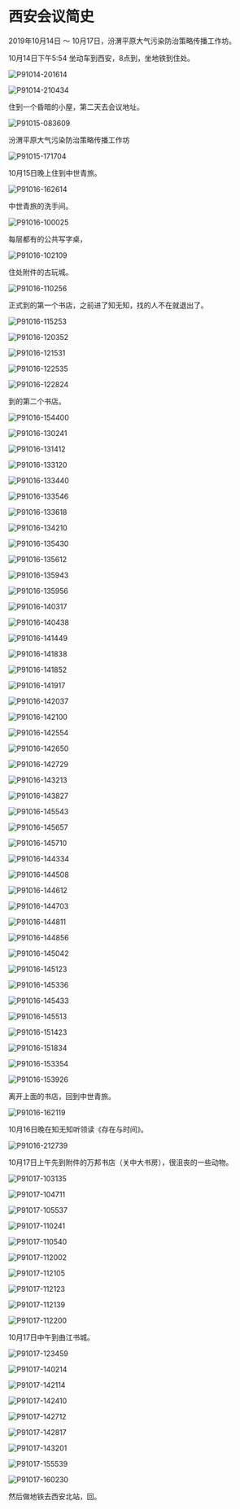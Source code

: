 # 西安会议简史

2019年10月14日 ～ 10月17日，汾渭平原大气污染防治策略传播工作坊。

10月14日下午5:54 坐动车到西安，8点到，坐地铁到住处。

![P91014-201614](img/P91014-201614.jpg)

![P91014-210434](img/P91014-210434.jpg)

住到一个昏暗的小屋，第二天去会议地址。

![P91015-083609](img/P91015-083609.jpg)

汾渭平原大气污染防治策略传播工作坊

![P91015-171704](/home/ooof/文档/汾渭平原大气污染防治议题传播工作坊/img/P91015-171704.jpg)

10月15日晚上住到中世青旅。

![P91016-162614](img/P91016-162614.jpg)

中世青旅的洗手间。

![P91016-100025](img/P91016-100025.jpg)

每层都有的公共写字桌，

![P91016-102109](img/P91016-102109.jpg)

住处附件的古玩城。

![P91016-110256](img/P91016-110256.jpg)

正式到的第一个书店，之前进了知无知，找的人不在就退出了。

![P91016-115253](img/P91016-115253.jpg)

![P91016-120352](img/P91016-120352.jpg)

![P91016-121531](img/P91016-121531.jpg)

![P91016-122535](img/P91016-122535.jpg)

![P91016-122824](img/P91016-122824.jpg)

到的第二个书店。

![P91016-154400](img/P91016-154400.jpg)

![P91016-130241](img/P91016-130241.jpg)

![P91016-131412](img/P91016-131412.jpg)

![P91016-133120](img/P91016-133120.jpg)

![P91016-133440](img/P91016-133440.jpg)

![P91016-133546](img/P91016-133546.jpg)

![P91016-133618](img/P91016-133618.jpg)

![P91016-134210](img/P91016-134210.jpg)

![P91016-135430](img/P91016-135430.jpg)

![P91016-135612](img/P91016-135612.jpg)

![P91016-135943](img/P91016-135943.jpg)

![P91016-135956](img/P91016-135956.jpg)

![P91016-140317](img/P91016-140317.jpg)

![P91016-140438](img/P91016-140438.jpg)

![P91016-141449](img/P91016-141449.jpg)

![P91016-141838](img/P91016-141838.jpg)

![P91016-141852](img/P91016-141852.jpg)

![P91016-141917](img/P91016-141917.jpg)

![P91016-142037](img/P91016-142037.jpg)

![P91016-142100](img/P91016-142100.jpg)

![P91016-142554](img/P91016-142554.jpg)

![P91016-142650](img/P91016-142650.jpg)

![P91016-142729](img/P91016-142729.jpg)

![P91016-143213](img/P91016-143213.jpg)

![P91016-143827](img/P91016-143827.jpg)

![P91016-145543](img/P91016-145543.jpg)

![P91016-145657](img/P91016-145657.jpg)

![P91016-145710](img/P91016-145710.jpg)

![P91016-144334](img/P91016-144334.jpg)

![P91016-144508](img/P91016-144508.jpg)

![P91016-144612](img/P91016-144612.jpg)

![P91016-144703](img/P91016-144703.jpg)

![P91016-144811](img/P91016-144811.jpg)

![P91016-144856](img/P91016-144856.jpg)

![P91016-145042](img/P91016-145042.jpg)

![P91016-145123](img/P91016-145123.jpg)

![P91016-145336](img/P91016-145336.jpg)

![P91016-145433](img/P91016-145433.jpg)

![P91016-145513](img/P91016-145513.jpg)

![P91016-151423](img/P91016-151423.jpg)

![P91016-151834](img/P91016-151834.jpg)

![P91016-153354](img/P91016-153354.jpg)

![P91016-153926](img/P91016-153926.jpg)

离开上面的书店，回到中世青旅。

![P91016-162119](img/P91016-162119.jpg)

10月16日晚在知无知听领读《存在与时间》。

![P91016-212739](img/P91016-212739.jpg)

10月17日上午先到附件的万邦书店（关中大书房），很沮丧的一些动物。

![P91017-103135](img/P91017-103135.jpg)

![P91017-104711](img/P91017-104711.jpg)

![P91017-105537](img/P91017-105537.jpg)

![P91017-110241](img/P91017-110241.jpg)

![P91017-110540](img/P91017-110540.jpg)

![P91017-112002](img/P91017-112002.jpg)

![P91017-112105](img/P91017-112105.jpg)

![P91017-112123](img/P91017-112123.jpg)



![P91017-112139](img/P91017-112139.jpg)

![P91017-112200](img/P91017-112200.jpg)

10月17日中午到曲江书城。

![P91017-123459](img/P91017-123459.jpg)

![P91017-140214](img/P91017-140214.jpg)

![P91017-142114](img/P91017-142114.jpg)

![P91017-142410](img/P91017-142410.jpg)

![P91017-142712](img/P91017-142712.jpg)

![P91017-142817](img/P91017-142817.jpg)

![P91017-143201](img/P91017-143201.jpg)

![P91017-155539](img/P91017-155539.jpg)

![P91017-160230](img/P91017-160230.jpg)

然后做地铁去西安北站，回。
